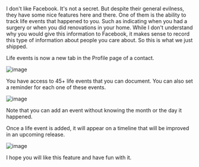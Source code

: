 I don't like Facebook. It's not a secret. But despite their general evilness, they have some nice features here and there. One of them is the ability to track life events that happened to you. Such as indicating when you had a surgery or when you did renovations in your home. While I don't understand why you would give this information to Facebook, it makes sense to record this type of information about people you care about. So this is what we just shipped.

Life events is now a new tab in the Profile page of a contact.

![image](/img/posts/2018-10-12-life-events-blank.png)

You have access to 45+ life events that you can document. You can also set a reminder for each one of these events.

![image](/img/posts/2018-10-12-life-events-list.png)

Note that you can add an event without knowing the month or the day it happened.

Once a life event is added, it will appear on a timeline that will be improved in an upcoming release.

![image](/img/posts/2018-10-12-life-events-details.png)

I hope you will like this feature and have fun with it.